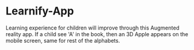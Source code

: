 # Learnify-App
Learning experience for children will improve through this Augmented reality app. If a child see 'A' in the book, then an 3D Apple appears on the mobile screen, same for rest of the alphabets.

